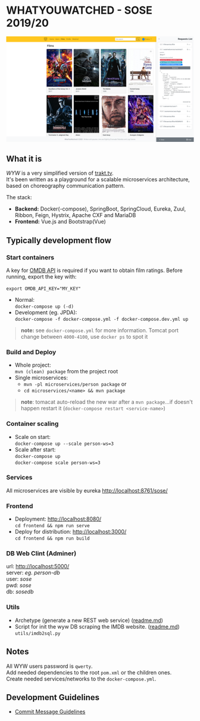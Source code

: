# WHATYOUWATCHED - SOSE 2019/20

![WYW](./frontend-screenshot.png)

## What it is

*WYW* is a very simplified version of [trakt.tv](https://trakt.tv/).  
It's been written as a playground for a scalable microservices architecture, based on choreography communication pattern. 

The stack:
* **Backend:** Docker(-compose), SpringBoot, SpringCloud, Eureka, Zuul, Ribbon, Feign, Hystrix, Apache CXF and MariaDB
* **Frontend:** Vue.js and Bootstrap(Vue)

## Typically development flow

### Start containers

 A key for [OMDB API](http://www.omdbapi.com/apikey.aspx) is required if you want to obtain film ratings.
 Before running, export the key with:
 
 `export OMDB_API_KEY="MY_KEY"`
 
* Normal:  
    `docker-compose up (-d)`
* Development (eg. JPDA):  
    `docker-compose -f docker-compose.yml -f docker-compose.dev.yml up`
    
> **note:** see `docker-compose.yml` for more information. Tomcat port change between `4000-4100`, use `docker ps` to spot it 

### Build and Deploy

* Whole project:   
    `mvn (clean) package` from the project root
* Single microservices:  
    * `mvn -pl microservices/person package` or 
    * `cd microservices/<name> && mvn package`

> **note**: tomacat auto-reload the new war after a `mvn package`...if doesn't happen restart it (`docker-compose restart <service-name>`)  
    
### Container scaling

 * Scale on start:  
    `docker-compose up --scale person-ws=3`
 * Scale after start:  
    `docker-compose up`   
    `docker-compose scale person-ws=3`
    
### Services

All microservices are visible by eureka [http://localhost:8761/sose/](http://localhost:8761/sose/)

### Frontend

 * Deployment: [http://localhost:8080/](http://localhost:8080/)   
    `cd frontend && npm run serve`
 * Deploy for distribution: [http://localhost:3000/](http://localhost:3000/)   
    `cd frontend && npm run build`
    
### DB Web Clint (Adminer)

url: [http://localhost:5000/](http://localhost:5000/)  
server: *eg. person-db*  
user: *sose*    
pwd: *sose*    
db: *sosedb*  
    
### Utils
 
 * Archetype (generate a new REST web service) ([readme.md](microservices/rest-ws-archetype/README.md))
 * Script for init the wyw DB scraping the IMDB website. ([readme.md](utils/imdb2sql/README.md))  
    `utils/imdb2sql.py`  

## Notes

All WYW users password is `qwerty`.  
Add needed dependencies to the root `pom.xml` or the children ones.  
Create needed services/networks to the `docker-compose.yml`.

## Development Guidelines

* [Commit Message Guidelines](https://gist.github.com/robertpainsi/b632364184e70900af4ab688decf6f53)
